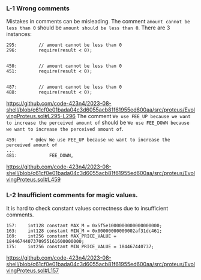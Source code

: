 ### L-1 Wrong comments
Mistakes in comments can be misleading.
The comment `amount cannot be less than 0` should be `amount should be less than 0`. There are 3 instances:
```solidity
295:        // amount cannot be less than 0
296:        require(result < 0);


450:        // amount cannot be less than 0
451:        require(result < 0);


487:        // amount cannot be less than 0
488:        require(result < 0);
```
https://github.com/code-423n4/2023-08-shell/blob/c61cf0e01bada04c3d6055acb81f61955ed600aa/src/proteus/EvolvingProteus.sol#L295-L296
The comment `We use FEE_UP because we want to increase the perceived amount of` should be `We use FEE_DOWN because we want to increase the perceived amount of`.
```solidity
459:     * @dev We use FEE_UP because we want to increase the perceived amount of
...
481:            FEE_DOWN,
```
https://github.com/code-423n4/2023-08-shell/blob/c61cf0e01bada04c3d6055acb81f61955ed600aa/src/proteus/EvolvingProteus.sol#L459


### L-2 Insufficient comments for magic values.
It is hard to check constant values correctness due to insufficient comments.
```solidity
157:    int128 constant MAX_M = 0x5f5e1000000000000000000;
163:    int128 constant MIN_M = 0x00000000000002af31dc461;
169:    int256 constant MAX_PRICE_VALUE = 1844674407370955161600000000;
175:    int256 constant MIN_PRICE_VALUE = 184467440737;
```
https://github.com/code-423n4/2023-08-shell/blob/c61cf0e01bada04c3d6055acb81f61955ed600aa/src/proteus/EvolvingProteus.sol#L157
